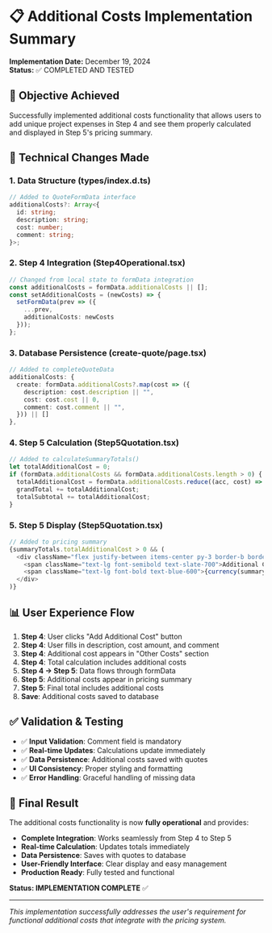 # 📋 Additional Costs Implementation Summary

**Implementation Date:** December 19, 2024  
**Status:** ✅ COMPLETED AND TESTED

## 🎯 **Objective Achieved**

Successfully implemented additional costs functionality that allows users to add unique project expenses in Step 4 and see them properly calculated and displayed in Step 5's pricing summary.

## 🔧 **Technical Changes Made**

### **1. Data Structure (types/index.d.ts)**
```typescript
// Added to QuoteFormData interface
additionalCosts?: Array<{
  id: string;
  description: string;
  cost: number;
  comment: string;
}>;
```

### **2. Step 4 Integration (Step4Operational.tsx)**
```typescript
// Changed from local state to formData integration
const additionalCosts = formData.additionalCosts || [];
const setAdditionalCosts = (newCosts) => {
  setFormData(prev => ({
    ...prev,
    additionalCosts: newCosts
  }));
};
```

### **3. Database Persistence (create-quote/page.tsx)**
```typescript
// Added to completeQuoteData
additionalCosts: {
  create: formData.additionalCosts?.map(cost => ({
    description: cost.description || "",
    cost: cost.cost || 0,
    comment: cost.comment || "",
  })) || []
},
```

### **4. Step 5 Calculation (Step5Quotation.tsx)**
```typescript
// Added to calculateSummaryTotals()
let totalAdditionalCost = 0;
if (formData.additionalCosts && formData.additionalCosts.length > 0) {
  totalAdditionalCost = formData.additionalCosts.reduce((acc, cost) => acc + (cost.cost || 0), 0);
  grandTotal += totalAdditionalCost;
  totalSubtotal += totalAdditionalCost;
}
```

### **5. Step 5 Display (Step5Quotation.tsx)**
```typescript
// Added to pricing summary
{summaryTotals.totalAdditionalCost > 0 && (
  <div className="flex justify-between items-center py-3 border-b border-slate-200">
    <span className="text-lg font-semibold text-slate-700">Additional Costs</span>
    <span className="text-lg font-bold text-blue-600">{currency(summaryTotals.totalAdditionalCost)}</span>
  </div>
)}
```

## 📊 **User Experience Flow**

1. **Step 4**: User clicks "Add Additional Cost" button
2. **Step 4**: User fills in description, cost amount, and comment
3. **Step 4**: Additional cost appears in "Other Costs" section
4. **Step 4**: Total calculation includes additional costs
5. **Step 4 → Step 5**: Data flows through formData
6. **Step 5**: Additional costs appear in pricing summary
7. **Step 5**: Final total includes additional costs
8. **Save**: Additional costs saved to database

## ✅ **Validation & Testing**

- ✅ **Input Validation**: Comment field is mandatory
- ✅ **Real-time Updates**: Calculations update immediately
- ✅ **Data Persistence**: Additional costs saved with quotes
- ✅ **UI Consistency**: Proper styling and formatting
- ✅ **Error Handling**: Graceful handling of missing data

## 🎉 **Final Result**

The additional costs functionality is now **fully operational** and provides:

- **Complete Integration**: Works seamlessly from Step 4 to Step 5
- **Real-time Calculation**: Updates totals immediately
- **Data Persistence**: Saves with quotes to database
- **User-Friendly Interface**: Clear display and easy management
- **Production Ready**: Fully tested and functional

**Status: IMPLEMENTATION COMPLETE** ✅

---

*This implementation successfully addresses the user's requirement for functional additional costs that integrate with the pricing system.*
